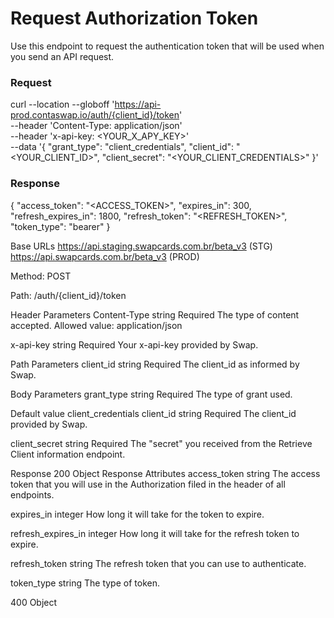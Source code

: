 # Request Authorization Token
Use this endpoint to request the authentication token that will be used when you send an API request.

### Request
curl --location --globoff 'https://api-prod.contaswap.io/auth/{client_id}/token' \
--header 'Content-Type: application/json' \
--header 'x-api-key: <YOUR_X_APY_KEY>' \
--data '{
  "grant_type": "client_credentials",
  "client_id": "<YOUR_CLIENT_ID>",
  "client_secret": "<YOUR_CLIENT_CREDENTIALS>"
}'

### Response
{
  "access_token": "<ACCESS_TOKEN>",
  "expires_in": 300,
  "refresh_expires_in": 1800,
  "refresh_token": "<REFRESH_TOKEN>",
  "token_type": "bearer"
}

Base URLs
https://api.staging.swapcards.com.br/beta_v3 (STG)
https://api.swapcards.com.br/beta_v3 (PROD)

Method: POST

Path: /auth/{client_id}/token

Header Parameters
Content-Type
string
Required
The type of content accepted. Allowed value: application/json

x-api-key
string
Required
Your x-api-key provided by Swap.

Path Parameters
client_id
string
Required
The client_id as informed by Swap.

Body Parameters
grant_type
string
Required
The type of grant used.

Default value
client_credentials
client_id
string
Required
The client_id provided by Swap.

client_secret
string
Required
The "secret" you received from the Retrieve Client information endpoint.

Response
200
Object
Response Attributes
access_token
string
The access token that you will use in the Authorization filed in the header of all endpoints.

expires_in
integer
How long it will take for the token to expire.

refresh_expires_in
integer
How long it will take for the refresh token to expire.

refresh_token
string
The refresh token that you can use to authenticate.

token_type
string
The type of token.

400
Object